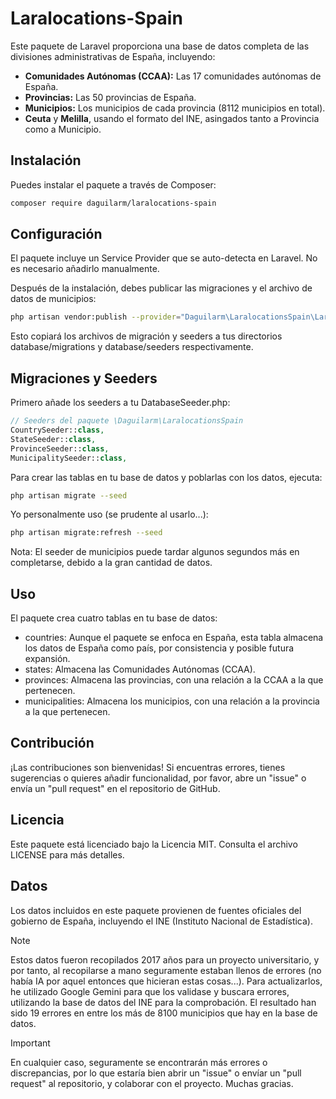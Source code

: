 # Laralocations-Spain

Este paquete de Laravel proporciona una base de datos completa de las divisiones administrativas de España, incluyendo:

* **Comunidades Autónomas (CCAA):** Las 17 comunidades autónomas de España.
* **Provincias:** Las 50 provincias de España.
* **Municipios:** Los municipios de cada provincia (8112 municipios en total).
* **Ceuta** y **Melilla**, usando el formato del INE, asingados tanto a Provincia como a Municipio.


## Instalación

Puedes instalar el paquete a través de Composer:

```bash
composer require daguilarm/laralocations-spain
```

## Configuración

El paquete incluye un Service Provider que se auto-detecta en Laravel. No es necesario añadirlo manualmente.

Después de la instalación, debes publicar las migraciones y el archivo de datos de municipios:

```bash
php artisan vendor:publish --provider="Daguilarm\LaralocationsSpain\LaralocationsSpainServiceProvider" --tag="laralocations-spain"
```

Esto copiará los archivos de migración y seeders a tus directorios database/migrations y database/seeders respectivamente.

## Migraciones y Seeders

Primero añade los seeders a tu DatabaseSeeder.php:

```php 
// Seeders del paquete \Daguilarm\LaralocationsSpain
CountrySeeder::class,
StateSeeder::class,
ProvinceSeeder::class,
MunicipalitySeeder::class,
```

Para crear las tablas en tu base de datos y poblarlas con los datos, ejecuta:

```bash
php artisan migrate --seed
```

Yo personalmente uso (se prudente al usarlo...):

```bash
php artisan migrate:refresh --seed
```

Nota: El seeder de municipios puede tardar algunos segundos más en completarse, debido a la gran cantidad de datos.

## Uso

El paquete crea cuatro tablas en tu base de datos:

- countries: Aunque el paquete se enfoca en España, esta tabla almacena los datos de España como país, por consistencia y posible futura expansión.
- states: Almacena las Comunidades Autónomas (CCAA).
- provinces: Almacena las provincias, con una relación a la CCAA a la que pertenecen.
- municipalities: Almacena los municipios, con una relación a la provincia a la que pertenecen.

## Contribución

¡Las contribuciones son bienvenidas! Si encuentras errores, tienes sugerencias o quieres añadir funcionalidad, por favor, abre un "issue" o envía un "pull request" en el repositorio de GitHub.

## Licencia

Este paquete está licenciado bajo la Licencia MIT. Consulta el archivo LICENSE para más detalles.

## Datos

Los datos incluidos en este paquete provienen de fuentes oficiales del gobierno de España, incluyendo el INE (Instituto Nacional de Estadística). 

> [!NOTE] 
> Estos datos fueron recopilados 2017 años para un proyecto universitario, y por tanto, al recopilarse a mano seguramente estaban llenos de errores (no había IA por aquel entonces que hicieran estas cosas...). Para actualizarlos, he utilizado Google Gemini para que los validase y buscara errores, utilizando la base de datos del INE para la comprobación. El resultado han sido 19 errores en entre los más de 8100 municipios que hay en la base de datos. 

> [!IMPORTANT] 
> En cualquier caso, seguramente se encontrarán más errores o discrepancias, por lo que estaría bien abrir un "issue" o envíar un "pull request" al repositorio, y colaborar con el proyecto. Muchas gracias.

